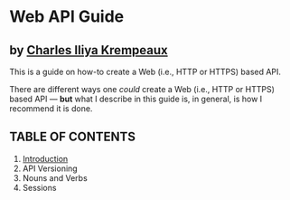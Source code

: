 # Web API Guide
by [Charles Iliya Krempeaux](http://changelog.ca/)
-----

This is a guide on how-to create a Web (i.e., HTTP or HTTPS) based API.

There are different ways one _could_ create a Web (i.e., HTTP or HTTPS) based API — **but** what I describe in this guide is, in general, is how I recommend it is done.

## TABLE OF CONTENTS

1. [Introduction](chapters/introduction/README.md)
2. API Versioning
3. Nouns and Verbs
4. Sessions
